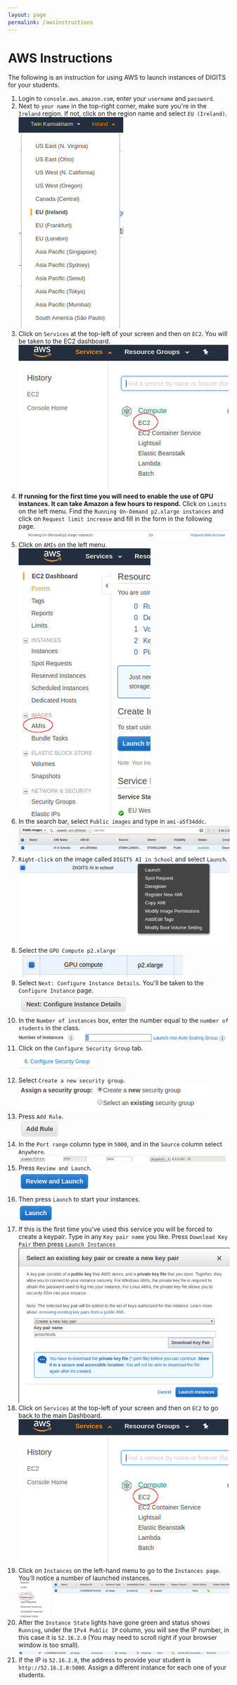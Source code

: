 ```yaml
---
layout: page
permalink: /awsinstructions
---
```


# AWS Instructions

The following is an instruction for using AWS to launch instances of DIGITS for your students.

1. Login to `console.aws.amazon.com`, enter your `username` and `password`.
2. Next to `your name` in the top-right corner, make sure you're in the `Ireland` region. If not, click on the region name and select `EU (Ireland)`. <br/>![Ireland region](/img/aws/irelandregion.png)
2. Click on `Services` at the top-left of your screen and then on `EC2`. You will be taken to the EC2 dashboard.
    <br/>![EC 2](/img/aws/2-ec2.png)
3. **If running for the first time you will need to enable the use of GPU instances. It can take Amazon a few hours to respond.** Click on `Limits` on the left menu. Find the `Running On-Demand p2.xlarge instances` and click on `Request limit increase` and fill in the form in the following page. <br/>![Search for AMI](/img/aws/limitincrease.png)
3. Click on `AMIs` on the left menu. <br/>![AMIs](/img/aws/3-amis.png)
4. In the search bar, select `Public images` and type in `ami-a5f34ddc`. <br/>![Search for AMI](/img/aws/4-amisearch.png)
5. `Right-click` on the image called `DIGITS AI in School` and select `Launch`. <br/>![Launch images](/img/aws/5-launchimg.png)
6. Select the `GPU Compute p2.xlarge` <br/>![Select p2.xlarge](/img/aws/6-p2xlarge.png)
7. Select `Next: Configure Instance Details`. You'll be taken to the `Configure Instance` page. <br/>![Config instance detail](/img/aws/7-configinstancedetail.png)
8. In the `Number of instances` box, enter the number equal to the `number of students` in the class. <br/>![EC 2](/img/aws/8-numinstances.png)
9. Click on the `Configure Security Group` tab. <br/>![Config security group](/img/aws/9-configsecuritygroup.png)
10. Select `Create a new security group`.  <br/>![Create new security group](/img/aws/10-createnewsecuritygroup.png)
11. Press `Add Rule`.  <br/>![Add rule](/img/aws/11-addrule.png)
12. In the `Port range` column type in `5000`, and in the `Source` column select `Anywhere`.  <br/>![Set port ranges](/img/aws/12-portrangeandsource.png)
13. Press `Review and Launch`.  <br/>![Review and launch](/img/aws/13-reviewandlaunch.png)
14. Then press `Launch` to start your instances.  <br/>![Launch](/img/aws/14-launch.png)
15. If this is the first time you've used this service you will be forced to create a keypair. Type in any `Key pair name` you like. Press `Download Key Pair` then press `Launch Instances`  <br/>![Add new keypair](/img/aws/15-keypair.png)
16. Click on `Services` at the top-left of your screen and then on `EC2` to go back to the main Dashboard. <br/>![EC 2](/img/aws/2-ec2.png)
17. Click on `Instances` on the left-hand menu to go to the `Instances page`. You'll notice a number of launched instances.  <br/>![Instance page](/img/aws/17-instancepage.png)
18. After the `Instance State` lights have gone green and status shows `Running`, under the `IPv4 Public IP` column, you will see the IP number, in this case it is `52.16.2.0` (You may need to scroll right if your browser window is too small).  <br/>![Instance running](/img/aws/18-instancerunning.png)
19. If the IP is `52.16.2.0`, the address to provide your student is `http://52.16.2.0:5000`. Assign a different instance for each one of your students.
